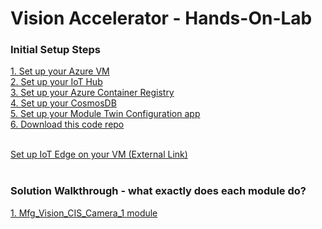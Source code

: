# Vision Accelerator - Hands-On-Lab 

### Initial Setup Steps
[1. Set up your Azure VM](sections/setup/vm_setup.md) <br>
[2. Set up your IoT Hub](sections/setup/iothub_setup.md) <br>
[3. Set up your Azure Container Registry](sections/setup/acr_setup.md) <br>
[4. Set up your CosmosDB](sections/setup/cosmos_setup.md) <br>
[5. Set up your Module Twin Configuration app](sections/setup/configuration_tool_setup.md) <br>
[6. Download this code repo](sections/setup/code_download.md)<br><br>

[Set up IoT Edge on your VM (External Link)](https://docs.microsoft.com/en-us/azure/iot-edge/how-to-provision-single-device-linux-symmetric?view=iotedge-2020-11&tabs=azure-portal%2Cubuntu) <br><br>


### Solution Walkthrough - what exactly does each module do?

[1. Mfg_Vision_CIS_Camera_1 module](sections/solution/cis_module.md)<br>


